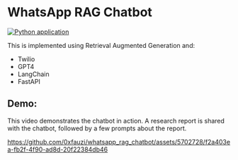 # WhatsApp RAG Chatbot
[![Python application](https://github.com/0xfauzi/whatsapp_rag_chatbot/actions/workflows/python-app.yml/badge.svg?branch=master)](https://github.com/0xfauzi/whatsapp_rag_chatbot/actions/workflows/python-app.yml)

This is implemented using Retrieval Augmented Generation and:
- Twilio
- GPT4
- LangChain
- FastAPI

## Demo: 
This video demonstrates the chatbot in action. A research report is shared with the chatbot, followed by a few prompts about the report.

https://github.com/0xfauzi/whatsapp_rag_chatbot/assets/5702728/f2a403ea-fb2f-4f90-ad8d-20f22384db46

